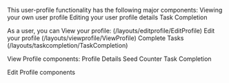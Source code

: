 This user-profile functionality has the following major components:
    Viewing your own user profile 
    Editing your user profile details
    Task Completion 

As a user, you can 
    View your profile: (/layouts/editprofile/EditProfile)
    Edit your profile (/layouts/viewprofile/ViewProfile)
    Complete Tasks (/layouts/taskcompletion/TaskCompletion)

View Profile components:
    Profile Details
    Seed Counter
    Task Completion

Edit Profile components